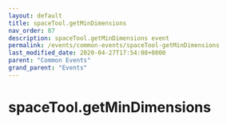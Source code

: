 ```yaml
---
layout: default
title: spaceTool.getMinDimensions 
nav_order: 87
description: spaceTool.getMinDimensions event
permalink: /events/common-events/spaceTool-getMinDimensions
last_modified_date: 2020-04-27T17:54:08+0000
parent: "Common Events"
grand_parent: "Events"
---
```


# spaceTool.getMinDimensions
